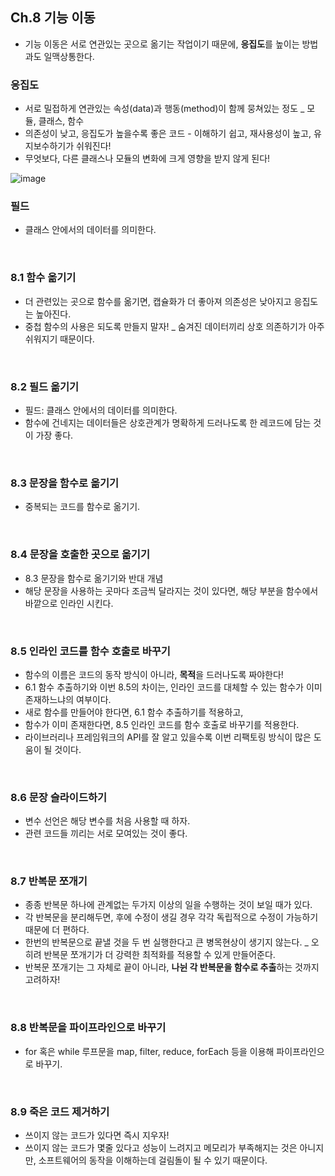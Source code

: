 ## Ch.8 기능 이동

- 기능 이동은 서로 연관있는 곳으로 옮기는 작업이기 때문에, **응집도**를 높이는 방법과도 일맥상통한다.

### 응집도

- 서로 밀접하게 연관있는 속성(data)과 행동(method)이 함께 뭉쳐있는 정도 _ 모듈, 클래스, 함수
- 의존성이 낮고, 응집도가 높을수록 좋은 코드 - 이해하기 쉽고, 재사용성이 높고, 유지보수하기가 쉬워진다!
- 무엇보다, 다른 클래스나 모듈의 변화에 크게 영향을 받지 않게 된다!

![image](https://media.discordapp.net/attachments/885202056355397686/1018077390058029077/unknown.png)

### 필드

- 클래스 안에서의 데이터를 의미한다.

<br />

### 8.1 함수 옮기기

- 더 관련있는 곳으로 함수를 옮기면, 캡슐화가 더 좋아져 의존성은 낮아지고 응집도는 높아진다.
- 중첩 함수의 사용은 되도록 만들지 말자! _ 숨겨진 데이터끼리 상호 의존하기가 아주 쉬워지기 때문이다.

<br />

### 8.2 필드 옮기기

- 필드: 클래스 안에서의 데이터를 의미한다.
- 함수에 건네지는 데이터들은 상호관계가 명확하게 드러나도록 한 레코드에 담는 것이 가장 좋다.

<br />

### 8.3 문장을 함수로 옮기기

- 중복되는 코드를 함수로 옮기기.

<br />

### 8.4 문장을 호출한 곳으로 옮기기

- 8.3 문장을 함수로 옮기기와 반대 개념
- 해당 문장을 사용하는 곳마다 조금씩 달라지는 것이 있다면, 해당 부분을 함수에서 바깥으로 인라인 시킨다.

<br />

### 8.5 인라인 코드를 함수 호출로 바꾸기

- 함수의 이름은 코드의 동작 방식이 아니라, **목적**을 드러나도록 짜야한다!
- 6.1 함수 추출하기와 이번 8.5의 차이는, 인라인 코드를 대체할 수 있는 함수가 이미 존재하느냐의 여부이다.
- 새로 함수를 만들어야 한다면, 6.1 함수 추출하기를 적용하고,
- 함수가 이미 존재한다면, 8.5 인라인 코드를 함수 호출로 바꾸기를 적용한다.
- 라이브러리나 프레임워크의 API를 잘 알고 있을수록 이번 리팩토링 방식이 많은 도움이 될 것이다.

<br />

### 8.6 문장 슬라이드하기

- 변수 선언은 해당 변수를 처음 사용할 때 하자.
- 관련 코드들 끼리는 서로 모여있는 것이 좋다.

<br />

### 8.7 반복문 쪼개기

- 종종 반복문 하나에 관계없는 두가지 이상의 일을 수행하는 것이 보일 때가 있다.
- 각 반복문을 분리해두면, 후에 수정이 생길 경우 각각 독립적으로 수정이 가능하기 때문에 더 편하다.
- 한번의 반복문으로 끝낼 것을 두 번 실행한다고 큰 병목현상이 생기지 않는다. _ 오히려 반복문 쪼개기가 더 강력한 최적화를 적용할 수 있게 만들어준다.
- 반복문 쪼개기는 그 자체로 끝이 아니라, **나뉜 각 반복문을 함수로 추출**하는 것까지 고려하자!

<br />

### 8.8 반복문을 파이프라인으로 바꾸기

- for 혹은 while 루프문을 map, filter, reduce, forEach 등을 이용해 파이프라인으로 바꾸기.

<br />

### 8.9 죽은 코드 제거하기

- 쓰이지 않는 코드가 있다면 즉시 지우자!
- 쓰이지 않는 코드가 몇줄 있다고 성능이 느려지고 메모리가 부족해지는 것은 아니지만, 소프트웨어의 동작을 이해하는데 걸림돌이 될 수 있기 때문이다.
